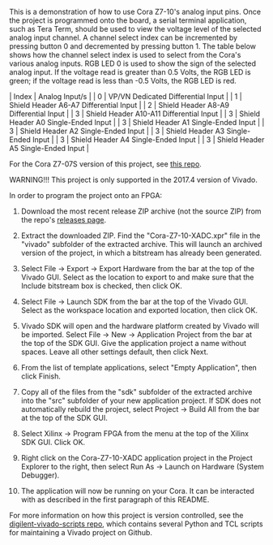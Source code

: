 This is a demonstration of how to use Cora Z7-10's analog input pins. Once the project is programmed onto the board, a serial terminal application, such as Tera Term, should be used to view the voltage level of the selected analog input channel. A channel select index can be incremented by pressing button 0 and decremented by pressing button 1. The table below shows how the channel select index is used to select from the Cora's various analog inputs. RGB LED 0 is used to show the sign of the selected analog input. If the voltage read is greater than 0.5 Volts, the RGB LED is green; if the voltage read is less than -0.5 Volts, the RGB LED is red.

| Index | Analog Input/s |
| 0 | VP/VN Dedicated Differential Input |
| 1 | Shield Header A6-A7 Differential Input |
| 2 | Shield Header A8-A9 Differential Input |
| 3 | Shield Header A10-A11 Differential Input |
| 3 | Shield Header A0 Single-Ended Input |
| 3 | Shield Header A1 Single-Ended Input |
| 3 | Shield Header A2 Single-Ended Input |
| 3 | Shield Header A3 Single-Ended Input |
| 3 | Shield Header A4 Single-Ended Input |
| 3 | Shield Header A5 Single-Ended Input |

For the Cora Z7-07S version of this project, see [this repo](https://github.com/Digilent/Cora-Z7-07S-XADC).

WARNING!!! This project is only supported in the 2017.4 version of Vivado.

In order to program the project onto an FPGA:

1. 	Download the most recent release ZIP archive (not the source ZIP) from the repo's [releases page](https://github.com/Digilent/Cora-Z7-10-XADC/releases).

2. 	Extract the downloaded ZIP. Find the "Cora-Z7-10-XADC.xpr" file in the "vivado" subfolder of the extracted archive. This will launch an archived version of the project, in which a bitstream has already been generated.

3.  Select File -> Export -> Export Hardware from the bar at the top of the Vivado GUI. Select <Local to Project> as the location to export to and make sure that the Include bitstream box is checked, then click OK.

4.  Select File -> Launch SDK from the bar at the top of the Vivado GUI. Select <Local to Project> as the workspace location and exported location, then click OK.

5.  Vivado SDK will open and the hardware platform created by Vivado will be imported. Select File -> New -> Application Project from the bar at the top of the SDK GUI. Give the application project a name without spaces. Leave all other settings default, then click Next.

6.  From the list of template applications, select "Empty Application", then click Finish.

7.  Copy all of the files from the "sdk" subfolder of the extracted archive into the "src" subfolder of your new application project. If SDK does not automatically rebuild the project, select Project -> Build All from the bar at the top of the SDK GUI.

8. 	Select Xilinx -> Program FPGA from the menu at the top of the Xilinx SDK GUI. Click OK.

9.  Right click on the Cora-Z7-10-XADC application project in the Project Explorer to the right, then select Run As -> Launch on Hardware (System Debugger).

10.  The application will now be running on your Cora. It can be interacted with as described in the first paragraph of this README.

For more information on how this project is version controlled, see the [digilent-vivado-scripts repo](https://github.com/artvvb/digilent-vivado-scripts), which contains several Python and TCL scripts for maintaining a Vivado project on Github.
